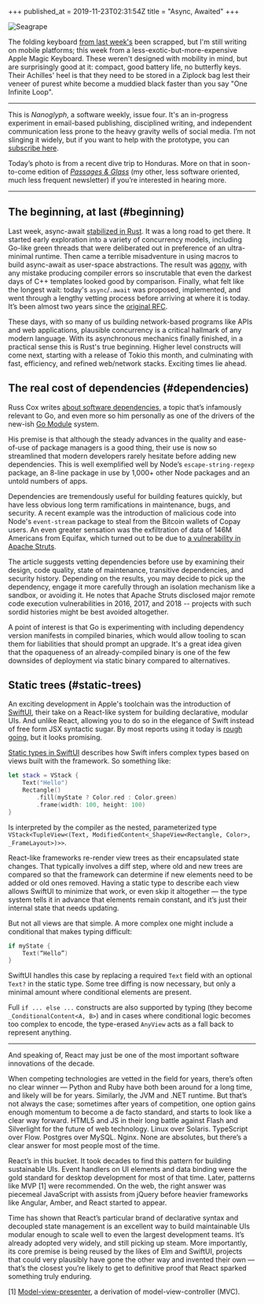 +++
published_at = 2019-11-23T02:31:54Z
title = "Async, Awaited"
+++

![Seagrape](/assets/images/nanoglyphs/004-async-awaited/seagrape@2x.jpg)

The folding keyboard [from last week's](/nanoglyphs/003-12-factors) been scrapped, but I'm still writing on mobile platforms; this week from a less-exotic-but-more-expensive Apple Magic Keyboard. These weren't designed with mobility in mind, but are surprisingly good at it: compact, good battery life, no butterfly keys. Their Achilles' heel is that they need to be stored in a Ziplock bag lest their veneer of purest white become a muddied black faster than you say "One Infinite Loop".

---

This is _Nanoglyph_, a software weekly, issue four. It's an in-progress experiment in email-based publishing, disciplined writing, and independent communication less prone to the heavy gravity wells of social media. I’m not slinging it widely, but if you want to help with the prototype, you can [subscribe here](https://nanoglyph-signup.herokuapp.com).

Today’s photo is from a recent dive trip to Honduras. More on that in soon-to-come edition of [_Passages & Glass_](/newsletter) (my other, less software oriented, much less frequent newsletter) if you’re interested in hearing more.

---

## The beginning, at last (#beginning)

Last week, async-await [stabilized in Rust](https://blog.rust-lang.org/2019/11/07/Async-await-stable.html). It was a long road to get there. It started early exploration into a variety of concurrency models, including Go-like green threads that were deliberated out in preference of an ultra-minimal runtime. Then came a terrible misadventure in using macros to build async-await as user-space abstractions. The result was [agony](/fragments/rust-brick-walls), with any mistake producing compiler errors so inscrutable that even the darkest days of C++ templates looked good by comparison. Finally, what felt like the longest wait: today's `async`/`.await` was proposed, implemented, and went through a lengthy vetting process before arriving at where it is today. It’s been almost two years since the [original RFC](https://github.com/rust-lang/rfcs/pull/2394).

These days, with so many of us building network-based programs like APIs and web applications, plausible concurrency is a critical hallmark of any modern language. With its asynchronous mechanics finally finished, in a practical sense this is Rust's true beginning. Higher level constructs will come next, starting with a release of Tokio this month, and culminating with fast, efficiency, and refined web/network stacks. Exciting times lie ahead.

## The real cost of dependencies (#dependencies)

Russ Cox writes [about software dependencies](https://queue.acm.org/detail.cfm?id=3344149), a topic that’s infamously relevant to Go, and even more so him personally as one of the drivers of the new-ish [Go Module](https://blog.golang.org/using-go-modules) system.

His premise is that although the steady advances in the quality and ease-of-use of package managers is a good thing, their use is now so streamlined that modern developers rarely hesitate before adding new dependencies. This is well exemplified well by Node’s `escape-string-regexp` package, an 8-line package in use by 1,000+ other Node packages and an untold numbers of apps.

Dependencies are tremendously useful for building features quickly, but have less obvious long term ramifications in maintenance, bugs, and security. A recent example was the introduction of malicious code into Node's `event-stream` package to steal from the Bitcoin wallets of Copay users. An even greater sensation was the exfiltration of data of 146M Americans from Equifax, which turned out to be due to [a vulnerability in Apache Struts](/fragments/gadgets-and-chains).

The article suggests vetting dependencies before use by examining their design, code quality, state of maintenance, transitive dependencies, and security history. Depending on the results, you may decide to pick up the dependency, engage it more carefully through an isolation mechanism like a sandbox, or avoiding it. He notes that Apache Struts disclosed major remote code execution vulnerabilities in 2016, 2017, and 2018 -- projects with such sordid histories might be best avoided altogether.

A point of interest is that Go is experimenting with including dependency version manifests in compiled binaries, which would allow tooling to scan them for liabilities that should prompt an upgrade. It's a great idea given that the opaqueness of an already-compiled binary is one of the few downsides of deployment via static binary compared to alternatives.

## Static trees (#static-trees)

An exciting development in Apple's toolchain was the introduction of [SwiftUI](https://developer.apple.com/xcode/swiftui/), their take on a React-like system for building declarative, modular UIs. And unlike React, allowing you to do so in the elegance of Swift instead of free form JSX syntactic sugar. By most reports using it today is [rough going](https://inessential.com/2019/10/21/swiftui_is_still_the_future), but it looks promising.

[Static types in SwiftUI](https://www.objc.io/blog/2019/11/05/static-types-in-swiftui/) describes how Swift infers complex types based on views built with the framework. So something like:

``` swift
let stack = VStack {
    Text("Hello")
    Rectangle()
        .fill(myState ? Color.red : Color.green)
        .frame(width: 100, height: 100)
}
```

Is interpreted by the compiler as the nested, parameterized type `VStack<TupleView<(Text, ModifiedContent<_ShapeView<Rectangle, Color>, _FrameLayout>)>>`.

React-like frameworks re-render view trees as their encapsulated state changes. That typically involves a diff step, where old and new trees are compared so that the framework can determine if new elements need to be added or old ones removed. Having a static type to describe each view allows SwiftUI to minimize that work, or even skip it altogether — the type system tells it in advance that elements remain constant, and it’s just their internal state that needs updating.

But not all views are that simple. A more complex one might include a conditional that makes typing difficult:

``` swift
if myState {
	Text(“Hello”)
}
```

SwiftUI handles this case by replacing a required `Text` field with an optional `Text?` in the static type. Some tree diffing is now necessary, but only a minimal amount where conditional elements are present.

Full `if ... else ...` constructs are also supported by typing (they become `_ConditionalContent<A, B>`) and in cases where conditional logic becomes too complex to encode, the type-erased `AnyView` acts as a fall back to represent anything.

---

And speaking of, React may just be one of the most important software innovations of the decade.

When competing technologies are vetted in the field for years, there’s often no clear winner — Python and Ruby have both been around for a long time, and likely will be for years. Similarly, the JVM and .NET runtime. But that’s not always the case; sometimes after years of competition, one option gains enough momentum to become a de facto standard, and starts to look like a clear way forward. HTML5 and JS in their long battle against Flash and Silverlight for the future of web technology. Linux over Solaris. TypeScript over Flow. Postgres over MySQL. Nginx. None are absolutes, but there’s a clear answer for most people most of the time.

React’s in this bucket. It took decades to find this pattern for building sustainable UIs. Event handlers on UI elements and data binding were the gold standard for desktop development for most of that time. Later, patterns like MVP [1] were recommended. On the web, the right answer was piecemeal JavaScript with assists from jQuery before heavier frameworks like Angular, Amber, and React started to appear. 

Time has shown that React’s particular brand of declarative syntax and decoupled state management is an excellent way to build maintainable UIs modular enough to scale well to even the largest development teams. It’s already adopted very widely, and still picking up steam. More importantly, its core premise is being reused by the likes of Elm and SwiftUI, projects that could very plausibly have gone the other way and invented their own — that’s the closest you’re likely to get to definitive proof that React sparked something truly enduring.

[1] [Model-view-presenter](https://en.wikipedia.org/wiki/Model%E2%80%93view%E2%80%93presenter), a derivation of model-view-controller (MVC).
